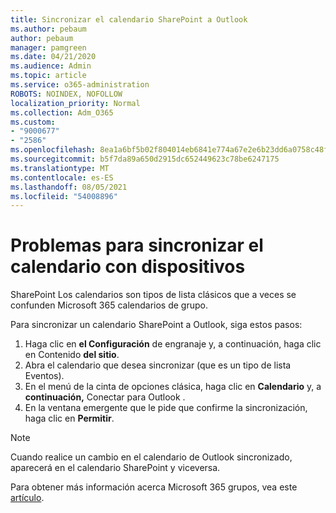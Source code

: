 ```yaml
---
title: Sincronizar el calendario SharePoint a Outlook
ms.author: pebaum
author: pebaum
manager: pamgreen
ms.date: 04/21/2020
ms.audience: Admin
ms.topic: article
ms.service: o365-administration
ROBOTS: NOINDEX, NOFOLLOW
localization_priority: Normal
ms.collection: Adm_O365
ms.custom:
- "9000677"
- "2586"
ms.openlocfilehash: 8ea1a6bf5b02f804014eb6841e774a67e2e6b23dd6a0758c48f05271644f1601
ms.sourcegitcommit: b5f7da89a650d2915dc652449623c78be6247175
ms.translationtype: MT
ms.contentlocale: es-ES
ms.lasthandoff: 08/05/2021
ms.locfileid: "54008896"
---
```

# <a name="issues-synchronizing-your-calendar-to-devices"></a>Problemas para sincronizar el calendario con dispositivos

SharePoint Los calendarios son tipos de lista clásicos que a veces se confunden Microsoft 365 calendarios de grupo.

Para sincronizar un calendario SharePoint a Outlook, siga estos pasos:

1. Haga clic en **el Configuración** de engranaje y, a continuación, haga clic en Contenido **del sitio**.
2. Abra el calendario que desea sincronizar (que es un tipo de lista Eventos).
3. En el menú de la cinta de opciones clásica, haga clic en **Calendario** y, a **continuación,** Conectar para Outlook .
4. En la ventana emergente que le pide que confirme la sincronización, haga clic en **Permitir**.

>[!Note]
> Cuando realice un cambio en el calendario de Outlook sincronizado, aparecerá en el calendario SharePoint y viceversa.

Para obtener más información acerca Microsoft 365 grupos, vea este [artículo](https://support.office.com/article/Learn-about-Office-365-groups-b565caa1-5c40-40ef-9915-60fdb2d97fa2).
